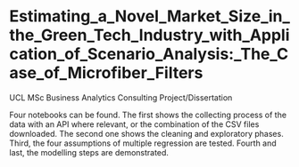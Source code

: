 # Estimating_a_Novel_Market_Size_in_the_Green_Tech_Industry_with_Application_of_Scenario_Analysis:_The_Case_of_Microfiber_Filters

UCL MSc Business Analytics Consulting Project/Dissertation

Four notebooks can be found. The first shows the collecting process of the data with an API where relevant, or the combination of the CSV files downloaded. The second one shows the cleaning and exploratory phases. Third, the four assumptions of multiple regression are tested. Fourth and last, the modelling steps are demonstrated.
